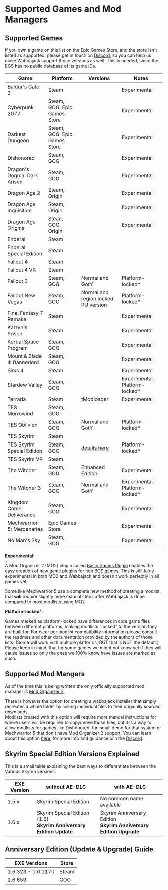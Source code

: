 # Supported Games and Mod Managers

## Supported Games

If you own a game on this list on the Epic Games Store, and the store isn't listed as supported, please get in touch on [Discord](https://discord.gg/wabbajack), so you can help us make Wabbajack support those versions as well.
This is needed, since the EGS has no public database of its game IDs.

| Game                         | Platform                     | Versions                                                   | Notes                          |
|------------------------------|------------------------------|------------------------------------------------------------|--------------------------------|
| Baldur's Gate 3              | Steam                        |                                                            | Experimental                   |
| Cyberpunk 2077               | Steam, GOG, Epic Games Store |                                                            | Experimental                   |
| Darkest Dungeon              | Steam, GOG, Epic Games Store |                                                            | Experimental                   |
| Dishonored                   | Steam, GOG                   |                                                            | Experimental                   |
| Dragon's Dogma: Dark Arisen  | Steam, GOG                   |                                                            | Experimental                   |
| Dragon Age 2                 | Steam, Origin                |                                                            | Experimental                   |
| Dragon Age Inquisition       | Steam, Origin                |                                                            | Experimental                   |
| Dragon Age Origins           | Stean, GOG, Origin           |                                                            | Experimental                   |
| Enderal                      | Steam                        |                                                            |                                |
| Enderal Special Edition      | Steam                        |                                                            |                                |
| Fallout 4                    | Steam                        |                                                            |                                |
| Fallout 4 VR                 | Steam                        |                                                            |                                |
| Fallout 3                    | Steam, GOG                   | Normal and GotY                                            | Platform-locked*               |
| Fallout New Vegas            | Steam, GOG                   | Normal and region locked RU version                        | Platform-locked*               |
| Final Fantasy 7 Remake       | Steam                        |                                                            | Experimental                   |
| Karryn's Prison              | Steam                        |                                                            | Experimental                   |
| Kerbal Space Program         | Steam, GOG                   |                                                            | Experimental                   |
| Mount & Blade II: Bannerlord | Steam, GOG                   |                                                            | Experimental                   |
| Sims 4                       | Steam                        |                                                            | Experimental                   |
| Stardew Valley               | Steam, GOG                   |                                                            | Experimental, Platform-locked* |
| Terraria                     | Steam                        | tModloader                                                 | Experimental                   |
| TES Morrowind                | Steam, GOG                   |                                                            |                                |
| TES Oblivion                 | Steam, GOG                   | Normal and GotY                                            | Platform-locked*               |
| TES Skyrim                   | Steam                        |                                                            |                                |
| TES Skyrim Special Edition   | Steam, GOG                   | [details here](#skyrim-special-edition-versions-explained) | Platform-locked*               |
| TES Skyrim VR                | Steam                        |                                                            |                                |
| The Witcher                  | Steam, GOG                   | Enhanced Edition                                           | Experimental                   |
| The Witcher 3                | Steam, GOG                   | Normal and GotY                                            | Experimental, Platform-locked* |
| Kingdom Come: Deliverance    | Steam, GOG                   |                                                            | Experimental                   |
| Mechwarrior 5: Mercenaries   | Epic Games Store             |                                                            | Experimental                   |
| No Man's Sky                 | Steam, GOG                   |                                                            | Experimental                   |

**Experimental**:

A Mod Organizer 2 (MO2) plugin called [Basic Games Plugin](https://github.com/ModOrganizer2/modorganizer-basic_games) enables the easy creation of new game plugins for non BGS games. This is still fairly experimental in both MO2 and Wabbajack and doesn't work perfectly in all games yet.

Some like Mechwarrior 5 use a complete new method of creating a modlist, that **will**
require slightly more manual steps after Wabbajack is done compared to most modlists using MO2

**Platform-locked***:

Games marked as platform-locked have differences in core game files between different platforms, making modlists "locked" to the version they are built for.
For clear per modlist compatibility information please consult the readmes and other documentation provided by the authors of those lists. (Some will work with multiple platforms, BUT that is NOT the default.) Please keep in mind, that for some games we might not know yet if they will cause issues so only the ones we 100% know have issues are marked as such.

## Supported Mod Mangers

As of the time this is being written the only officially supported mod manager is [Mod Organizer 2](https://github.com/ModOrganizer2/modorganizer/releases).

There is however the option for creating a wabbajack installer that simply recreates a whole folder by linking individual files to their originally sourced downloads.  
Modlists created with this option will require more manual instructions for where users will be required to copy/move those files, but it is a way to allow modlists for games like Dishonored, the small demo for that system or Mechwarrior 5 that don't have Mod Organizer 2 support. You can learn about this option [here](nat), for more info and guidance join the [Discord](https://discord.gg/wabbajack).

## Skyrim Special Edition Versions Explained

This is a small table explaining the best ways to differentiate between the Various Skyrim versions.

| EXE Version | without AE-DLC                                                           | with AE-DLC                                                             |
|-------------|--------------------------------------------------------------------------|-------------------------------------------------------------------------|
| 1.5.x       | Skyrim Special Edition                                                   | No common name available                                                |
| 1.6.x       | Skyrim Special Edition (1.6) </br> **Skyrim Anniversary Edition Update** | Skyrim Anniversary Edition </br> **Skyrim Anniversary Edition Upgrade** |

## Anniversary Edition (Update & Upgrade) Guide

| EXE Versions       | Store |
|--------------------|-------|
| 1.6.323 - 1.6.1170 | Steam |
| 1.6.659            | GOG   |
